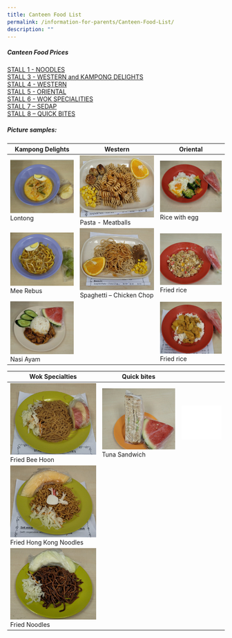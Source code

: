 ```yaml
---
title: Canteen Food List
permalink: /information-for-parents/Canteen-Food-List/
description: ""
---
```


##### Canteen Food Prices  

<a href="/files/CanteenFood/STALL 1 – NOODLE.pdf" target="_blank">STALL 1 -  NOODLES</a>  
<a href="/files/CanteenFood/STALL 3 – WESTERN & KAMPONG DELIGHTS.pdf" target="_blank">STALL 3 -  WESTERN and KAMPONG DELIGHTS</a>  
<a href="/files/CanteenFood/STALL 4 – WESTERN.pdf" target="_blank">STALL 4 -  WESTERN</a>  
<a href="/files/CanteenFood/STALL 5 – ORIENTAL.pdf" target="_blank">STALL 5 -  ORIENTAL</a>  
<a href="/files/CanteenFood/STALL 6 – WOK SPECIALITIES.pdf" target="_blank">STALL 6 -  WOK SPECIALITIES</a>  
<a href="/files/CanteenFood/STALL 7 – SEDAP.pdf" target="_blank">STALL 7 – SEDAP</a>  
<a href="/files/CanteenFood/STALL 8 – QUICK BITES.pdf" target="_blank">STALL 8 – QUICK BITES</a>  
  
	
##### Picture samples:

| Kampong Delights | Western | Oriental |
| -------- | -------- | -------- |
| <img src="/images/CanteenFood/Lontong.jpg" alt="">Lontong|<img src="/images/CanteenFood/PastaMeatballs.jpg" alt="">Pasta - Meatballs   |<img src="/images/CanteenFood/RiceEgg.jpg" alt="">Rice with egg
| <img src="/images/CanteenFood/MeeRebus.jpg" alt="">Mee Rebus      |<img src="/images/CanteenFood/SpaghettiChickenChop.jpg" alt="">Spaghetti – Chicken Chop|<img src="/images/CanteenFood/FriedRice.jpg" alt="">Fried rice
|<img src="/images/CanteenFood/NasiAyam.jpg" alt="">Nasi Ayam||<img src="/images/CanteenFood/CurryRice.jpg" alt="">Fried rice
  
	

| Wok Specialties | Quick bites ||
| -------- | -------- | -------- |
| <img src="/images/CanteenFood/FriedBeeHoon.jpg" alt="">Fried Bee Hoon  | <img src="/images/CanteenFood/TunaSandwich.jpg" alt="">Tuna Sandwich     |<img src="/images/CanteenFood/FoodFiller.jpg" alt="">
|<img src="/images/CanteenFood/FriedHKNoodles.jpg" alt="">Fried Hong Kong Noodles||
|<img src="/images/CanteenFood/FriedNoodles.jpg" alt="">Fried Noodles|